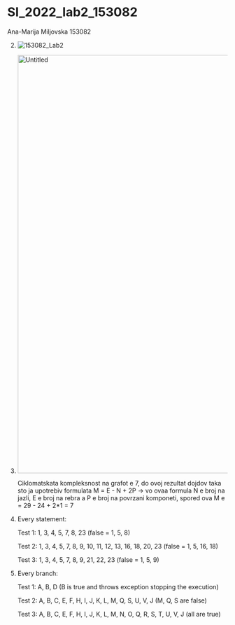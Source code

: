 # SI_2022_lab2_153082

Ana-Marija Miljovska 153082

2. ![153082_Lab2](https://user-images.githubusercontent.com/100883108/171840253-e1e5cdec-d3a5-424e-907b-2ed33850e902.png)


3.
   <img width="955" alt="Untitled" src="https://user-images.githubusercontent.com/100883108/171842508-41721462-d84c-47a7-994f-e6e40c157f20.png">

   Ciklomatskata kompleksnost na grafot e 7, do ovoj rezultat dojdov taka sto ja upotrebiv formulata M = E - N + 2P -> vo ovaa formula N e broj na jazli, E e broj na        rebra a P e broj na povrzani komponeti, spored ova M e = 29 - 24 + 2*1 = 7
   
4. Every statement:

   Test 1: 1, 3, 4, 5, 7, 8, 23 (false = 1, 5, 8)
   
   Test 2: 1, 3, 4, 5, 7, 8, 9, 10, 11, 12, 13, 16, 18, 20, 23 (false = 1, 5, 16, 18)
   
   Test 3: 1, 3, 4, 5, 7, 8, 9, 21, 22, 23 (false = 1, 5, 9)

  
5. Every branch:
   
   Test 1: A, B, D (B is true and throws exception stopping the execution)
   
   Test 2: A, B, C, E, F, H, I, J, K, L, M, Q, S, U, V, J (M, Q, S are false)
   
   Test 3: A, B, C, E, F, H, I, J, K, L, M, N, O, Q, R, S, T, U, V, J (all are true)
